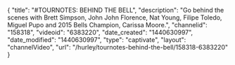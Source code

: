 {
    "title": "#TOURNOTES: BEHIND THE BELL",
    "description": "Go behind the scenes with Brett Simpson, John John Florence, Nat Young, Filipe Toledo, Miguel Pupo and 2015 Bells Champion, Carissa Moore.",
    "channelid": "158318",
    "videoid": "6383220",
    "date_created": "1440630997",
    "date_modified": "1440630997",
    "type": "captivate",
    "layout": "channelVideo",
    "url": "\/hurley\/tournotes-behind-the-bell\/158318-6383220"
}